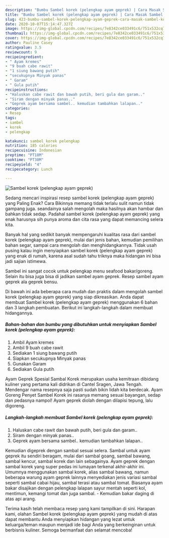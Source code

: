 ```yaml
---
description: "Bumbu Sambel korek (pelengkap ayam geprek) | Cara Masak Sambel korek (pelengkap ayam geprek) Yang Menggugah Selera"
title: "Bumbu Sambel korek (pelengkap ayam geprek) | Cara Masak Sambel korek (pelengkap ayam geprek) Yang Menggugah Selera"
slug: 423-bumbu-sambel-korek-pelengkap-ayam-geprek-cara-masak-sambel-korek-pelengkap-ayam-geprek-yang-menggugah-selera
date: 2020-10-07T15:14:47.327Z
image: https://img-global.cpcdn.com/recipes/7e8342ce033491c6/751x532cq70/sambel-korek-pelengkap-ayam-geprek-foto-resep-utama.jpg
thumbnail: https://img-global.cpcdn.com/recipes/7e8342ce033491c6/751x532cq70/sambel-korek-pelengkap-ayam-geprek-foto-resep-utama.jpg
cover: https://img-global.cpcdn.com/recipes/7e8342ce033491c6/751x532cq70/sambel-korek-pelengkap-ayam-geprek-foto-resep-utama.jpg
author: Pauline Casey
ratingvalue: 3.5
reviewcount: 9
recipeingredient:
- " Ayam kremes"
- "9 buah cabe rawit"
- "1 siung bawang putih"
- "secukupnya Minyak panas"
- " Garam"
- " Gula putih"
recipeinstructions:
- "Haluskan cabe rawit dan bawah putih, beri gula dan garam.."
- "Siram dengan minyak panas.."
- "Geprek ayam bersama sambel.. kemudian tambahkan lalapan.."
categories:
- Resep
tags:
- sambel
- korek
- pelengkap

katakunci: sambel korek pelengkap 
nutrition: 185 calories
recipecuisine: Indonesian
preptime: "PT18M"
cooktime: "PT30M"
recipeyield: "4"
recipecategory: Lunch

---
```



![Sambel korek (pelengkap ayam geprek)](https://img-global.cpcdn.com/recipes/7e8342ce033491c6/751x532cq70/sambel-korek-pelengkap-ayam-geprek-foto-resep-utama.jpg)

Sedang mencari inspirasi resep sambel korek (pelengkap ayam geprek) yang Paling Enak? Cara Bikinnya memang tidak terlalu sulit namun tidak gampang juga. seandainya salah mengolah maka hasilnya akan hambar dan bahkan tidak sedap. Padahal sambel korek (pelengkap ayam geprek) yang enak harusnya sih punya aroma dan cita rasa yang dapat memancing selera kita.

Banyak hal yang sedikit banyak mempengaruhi kualitas rasa dari sambel korek (pelengkap ayam geprek), mulai dari jenis bahan, kemudian pemilihan bahan segar, sampai cara mengolah dan menghidangkannya. Tidak usah pusing kalau ingin menyiapkan sambel korek (pelengkap ayam geprek) yang enak di rumah, karena asal sudah tahu triknya maka hidangan ini bisa jadi sajian istimewa.

Sambel ini sangat cocok untuk pelengkap menu seafood bakar/goreng. Selain itu bisa juga bisa di jadikan sambel ayam geprek. Resep sambel ayam geprek ala geprek bensu.


Di bawah ini ada beberapa cara mudah dan praktis dalam mengolah sambel korek (pelengkap ayam geprek) yang siap dikreasikan. Anda dapat membuat Sambel korek (pelengkap ayam geprek) menggunakan 6 bahan dan 3 langkah pembuatan. Berikut ini langkah-langkah dalam membuat hidangannya.

<!--inarticleads1-->

##### Bahan-bahan dan bumbu yang dibutuhkan untuk menyiapkan Sambel korek (pelengkap ayam geprek):

1. Ambil  Ayam kremes
1. Ambil 9 buah cabe rawit
1. Sediakan 1 siung bawang putih
1. Siapkan secukupnya Minyak panas
1. Gunakan  Garam
1. Sediakan  Gula putih


Ayam Geprek Spesial Sambal Korek merupakan usaha kemitraan dibidang kuliner yang pertama kali didrikan di Cantel Sragen, Jawa Tengah. Mendengar nama resepnya saja pasti sudah bikin lidah kita berdecak. Ayam Goreng Penyet Sambel Korek ini rasanya memang sesuai bayangan, sedap dan pedasnya nampol! Ayam geprek diolah dengan dilapisi tepung, lalu digoreng. 

<!--inarticleads2-->

##### Langkah-langkah membuat Sambel korek (pelengkap ayam geprek):

1. Haluskan cabe rawit dan bawah putih, beri gula dan garam..
1. Siram dengan minyak panas..
1. Geprek ayam bersama sambel.. kemudian tambahkan lalapan..


Kemudian digeprek dengan sambal sesuai selera. Sambal untuk ayam geprek itu sendiri beragam, mulai dari sambal goang, sambal bawang, sambal kencur, sambal korek dan lain sebagainya. Ayam geprek dengan sambal korek yang super pedas ini lumayan terkenal akhir-akhir ini. Umumnya menggunakan sambal korek, alias sambal bawang, namun beberapa warung ayam geprek lainnya menyediakan jenis variasi sambal seperti sambal cabai hijau, sambal terasi atau sambal tomat. Biasanya ayam bakar disajikan dengan pelengkap lalapan sayur mentah seperti kol, mentimun, kemangi tomat dan juga sambal. - Kemudian bakar daging di atas api arang. 

Terima kasih telah membaca resep yang kami tampilkan di sini. Harapan kami, olahan Sambel korek (pelengkap ayam geprek) yang mudah di atas dapat membantu Anda menyiapkan hidangan yang lezat untuk keluarga/teman maupun menjadi ide bagi Anda yang berkeinginan untuk berbisnis kuliner. Semoga bermanfaat dan selamat mencoba!
